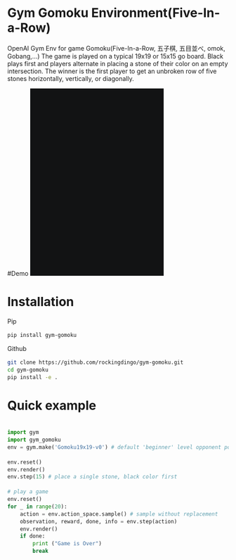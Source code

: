 # Gym Gomoku Environment(Five-In-a-Row)
OpenAI Gym Env for game Gomoku(Five-In-a-Row, 五子棋, 五目並べ, omok, Gobang,...)
The game is played on a typical 19x19 or 15x15 go board. Black plays first and players 
alternate in placing a stone of their color on an empty intersection.
The winner is the first player to get an unbroken row of five stones horizontally, vertically, or diagonally.

#Demo
![gym_gomoku_demo](demo/gym_gomoku_demo.gif)

# Installation
Pip
```bash
pip install gym-gomoku
```

Github
```bash
git clone https://github.com/rockingdingo/gym-gomoku.git
cd gym-gomoku
pip install -e .
```

# Quick example
```python

import gym
import gym_gomoku
env = gym.make('Gomoku19x19-v0') # default 'beginner' level opponent policy

env.reset()
env.render()
env.step(15) # place a single stone, black color first

# play a game
env.reset()
for _ in range(20):
    action = env.action_space.sample() # sample without replacement
    observation, reward, done, info = env.step(action)
    env.render()
    if done:
        print ("Game is Over")
        break
```

